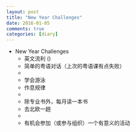 ```yaml
---
layout: post
title: "New Year Challenges"
date: 2016-01-05
comments: true
categories: [diary]
---
```

* New Year Challenges
  - 英文流利 ()
  - 简单的粤语对话（上次的粤语课有点失败）
  - 
  - 学会游泳
  - 作息规律
  - 
  - 除专业书外，每月读一本书
  - 去北欧一趟
  - 
  - 有机会参加（或参与组织）一个有意义的活动

